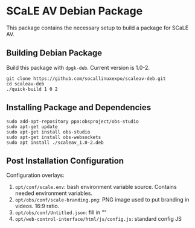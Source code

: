 # SCaLE AV Debian Package

This package contains the necessary setup to build a package for SCaLE AV.

## Building Debian Package

Build this package with `dpgk-deb`.  Current version is 1.0-2.

```
git clone https://github.com/socallinuxexpo/scaleav-deb.git
cd scaleav-deb
./quick-build 1 0 2
```

## Installing Package and Dependencies

```
sudo add-apt-repository ppa:obsproject/obs-studio
sudo apt-get update
sudo apt-get install obs-studio
sudo apt-get install obs-websockets
sudo apt install ./scaleav_1.0-2.deb
```

## Post Installation Configuration

Configuration overlays:

1. `opt/conf/scale.env`: bash environment variable source. Contains needed environment variables.
2. `opt/obs/conf/scale-branding.png`: PNG image used to put branding in videos. 16:9 ratio.
3. `opt/obs/conf/Untitled.json`: fill in "<INSERT-CAMERA-FEED-URL>"
4. `opt/web-control-interface/html/js/config.js`: standard config JS


